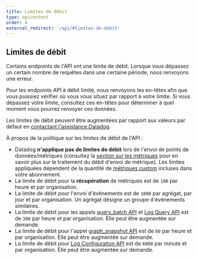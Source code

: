 ```yaml
---
title: Limites de débit
type: apicontent
order: 4
external_redirect: '/api/#limites-de-debit'
---
```

## Limites de débit
Certains endpoints de l'API ont une limite de débit. Lorsque vous dépassez un certain nombre de requêtes dans une certaine période, nous renvoyons une erreur.

Pour les endpoints API à débit limité, nous renvoyons les en-têtes afin que vous puissiez vérifier où vous vous situez par rapport à votre limite. Si vous dépassez votre limite, consultez ces en-têtes pour déterminer à quel moment vous pourrez renvoyer ces données.

Les limites de débit peuvent être augmentées par rapport aux valeurs par défaut en [contactant l'assistance Datadog][1].

À propos de la politique sur les limites de débit de l'API :

* Datadog **n'applique pas de limites de débit** lors de l'envoi de points de données/métriques (consultez la [section sur les métriques][2] pour en savoir plus sur le traitement du débit d'envoi de métrique). Les limites appliquées dépendent de la quantité de [métriques custom][3] incluses dans votre abonnement.
* La limite de débit pour la **récupération** de métriques est de `100` par heure et par organisation.
* La limite de débit pour l'envoi d'événements est de `1000` par agrégat, par jour et par organisation. Un agrégat désigne un groupe d'événements similaires.
* La limite de débit pour les appels [query_batch API][4] et [Log Query API][5] est de `300` par heure et par organisation. Elle peut être augmentée sur demande.
* La limite de débit pour l'appel [graph_snapshot API][6] est de `60` par heure et par organisation. Elle peut être augmentée sur demande.
* La limite de débit pour [Log Configuration API][7] est de `6000` par minute et par organisation. Elle peut être augmentée sur demande.

[1]: /fr/help
[2]: /fr/api/#metrics
[3]: /fr/developers/metrics/custom_metrics
[4]: /fr/api/#query-time-series-points
[5]: /fr/api/?lang=bash#get-a-list-of-logs
[6]: /fr/api/#graphs
[7]: /fr/api/?lang=bash#logs
